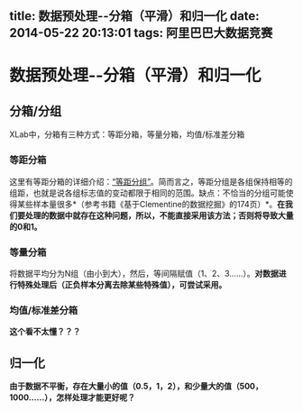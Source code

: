 title: 数据预处理--分箱（平滑）和归一化
date: 2014-05-22 20:13:01
tags: 阿里巴巴大数据竞赛
---
# 数据预处理--分箱（平滑）和归一化
<!--more-->
## 分箱/分组
XLab中，分箱有三种方式：等距分箱，等量分箱，均值/标准差分箱
### 等距分箱
这里有等距分箱的详细介绍：[“等距分组”](http://wiki.mbalib.com/wiki/%E7%AD%89%E8%B7%9D%E5%88%86%E7%BB%84)。简而言之，等距分组是各组保持相等的组距，也就是说各组标志值的变动都限于相同的范围。缺点：不恰当的分组可能使得某些样本量很多*（参考书籍《基于Clementine的数据挖掘》的174页）*。**在我们要处理的数据中就存在这种问题，所以，不能直接采用该方法；否则将导致大量的0和1。**
### 等量分箱
将数据平均分为N组（由小到大），然后，等间隔赋值（1、2、3……）。**对数据进行特殊处理后（正负样本分离去除某些特殊值），可尝试采用。**
### 均值/标准差分箱
**这个看不太懂？？？**

## 归一化
**由于数据不平衡，存在大量小的值（0.5，1，2），和少量大的值（500，1000……），怎样处理才能更好呢？**
